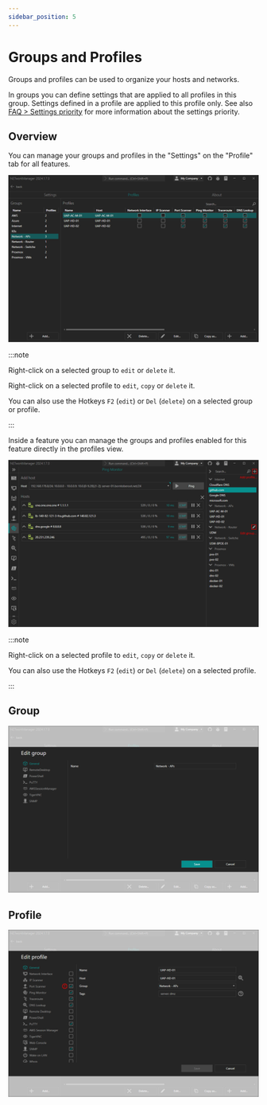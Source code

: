 ```yaml
---
sidebar_position: 5
---
```


# Groups and Profiles

Groups and profiles can be used to organize your hosts and networks.

In groups you can define settings that are applied to all profiles in this group. Settings defined in a profile are applied to this profile only. See also [FAQ > Settings priority](/docs/faq/settings-priority) for more information about the settings priority.

## Overview

You can manage your groups and profiles in the "Settings" on the "Profile" tab for all features.

![Profiles - Overview](./img/profiles--overview.png)

:::note

Right-click on a selected group to `edit` or `delete` it.

Right-click on a selected profile to `edit`, `copy` or `delete` it.

You can also use the Hotkeys `F2` (`edit`) or `Del` (`delete`) on a selected group or profile.

:::

Inside a feature you can manage the groups and profiles enabled for this feature directly in the profiles view.

![Profiles - Feature overview](./img/profiles--overview-feature.png)

:::note

Right-click on a selected profile to `edit`, `copy` or `delete` it.

You can also use the Hotkeys `F2` (`edit`) or `Del` (`delete`) on a selected profile.

:::

## Group

![Profiles - Group settings](./img/profiles--group-settings.png)

## Profile

![Profiles - Profile settings](./img/profiles--profile-settings.png)
